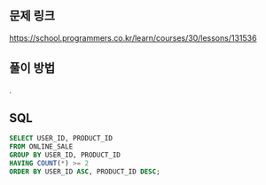 ## 문제 링크
https://school.programmers.co.kr/learn/courses/30/lessons/131536

## 풀이 방법
.

## SQL
```sql
SELECT USER_ID, PRODUCT_ID
FROM ONLINE_SALE
GROUP BY USER_ID, PRODUCT_ID
HAVING COUNT(*) >= 2
ORDER BY USER_ID ASC, PRODUCT_ID DESC;
```